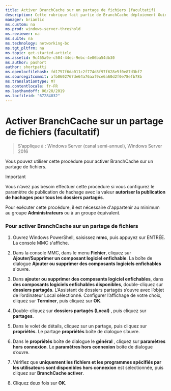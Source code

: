 ```yaml
---
title: Activer BranchCache sur un partage de fichiers (facultatif)
description: Cette rubrique fait partie de BranchCache déploiement Guide pour Windows Server 2016, qui montre comment déployer BranchCache en mode cache distribué et hébergé pour optimiser l’utilisation de la bande passante WAN dans les succursales
manager: brianlic
ms.custom: na
ms.prod: windows-server-threshold
ms.reviewer: na
ms.suite: na
ms.technology: networking-bc
ms.tgt_pltfrm: na
ms.topic: get-started-article
ms.assetid: 9c465a9e-c504-44ec-9ebc-4e06ba54db30
ms.author: pashort
author: shortpatti
ms.openlocfilehash: fd1757f6da011c2f774d8f97f628e5f0e87d3bf7
ms.sourcegitcommit: afb0602767de64a76aaf9ce6a60d2f0e78efb78b
ms.translationtype: MT
ms.contentlocale: fr-FR
ms.lasthandoff: 06/20/2019
ms.locfileid: "67284032"
---
```

# <a name="enable-branchcache-on-a-file-share-optional"></a>Activer BranchCache sur un partage de fichiers (facultatif)

>S’applique à : Windows Server (canal semi-annuel), Windows Server 2016

Vous pouvez utiliser cette procédure pour activer BranchCache sur un partage de fichiers.  
  
> [!IMPORTANT]  
> Vous n’avez pas besoin effectuer cette procédure si vous configurez le paramètre de publication de hachage avec la valeur **autoriser la publication de hachages pour tous les dossiers partagés**.  
  
Pour exécuter cette procédure, il est nécessaire d'appartenir au minimum au groupe **Administrateurs** ou à un groupe équivalent.  
  
### <a name="to-enable-branchcache-on-a-file-share"></a>Pour activer BranchCache sur un partage de fichiers  
  
1.  Ouvrez Windows PowerShell, saisissez **mmc**, puis appuyez sur ENTRÉE. La console MMC s'affiche.  
  
2.  Dans la console MMC, dans le menu **Fichier**, cliquez sur **Ajouter/Supprimer un composant logiciel enfichable**. La boîte de dialogue **Ajouter ou supprimer des composants logiciels enfichables** s'ouvre.  
  
3.  Dans **ajouter ou supprimer des composants logiciel enfichables**, dans **des composants logiciels enfichables disponibles**, double-cliquez sur **dossiers partagés**. L’Assistant de dossiers partagés s’ouvre avec l’objet de l’ordinateur Local sélectionné. Configurer l’affichage de votre choix, cliquez sur **Terminer**, puis cliquez sur **OK**.  
  
4.  Double-cliquez sur **dossiers partagés (Local)** , puis cliquez sur **partages**.  
  
5.  Dans le volet de détails, cliquez sur un partage, puis cliquez sur **propriétés**. Le partage **propriétés** boîte de dialogue s’ouvre.  
  
6.  Dans le **propriétés** boîte de dialogue le **général** , cliquez sur **paramètres hors connexion**. Le **paramètres hors connexion** boîte de dialogue s’ouvre.  
  
7.  Vérifiez que **uniquement les fichiers et les programmes spécifiés par les utilisateurs sont disponibles hors connexion** est sélectionnée, puis cliquez sur **BranchCache activer**.  
  
8.  Cliquez deux fois sur **OK**.  
  

